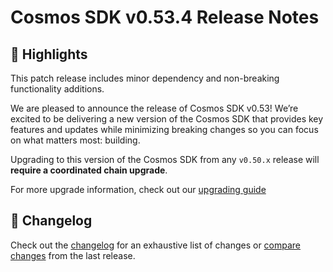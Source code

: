 # Cosmos SDK v0.53.4 Release Notes

## 🚀 Highlights

This patch release includes minor dependency and non-breaking functionality additions.

We are pleased to announce the release of Cosmos SDK v0.53! We’re excited to be delivering a new version of the Cosmos SDK that provides key features and updates while minimizing breaking changes so you can focus on what matters most: building.

Upgrading to this version of the Cosmos SDK from any `v0.50.x` release will **require a coordinated chain upgrade**.

For more upgrade information, check out our [upgrading guide](https://github.com/cosmos/cosmos-sdk/blob/v0.53.0/UPGRADING.md)

## 📝 Changelog

Check out the [changelog](https://github.com/cosmos/cosmos-sdk/blob/v0.53.4/CHANGELOG.md) for an exhaustive list of changes or [compare changes](https://github.com/cosmos/cosmos-sdk/compare/v0.53.3...v0.53.4) from the last release.

